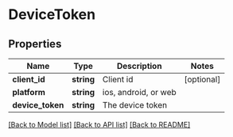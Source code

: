 # DeviceToken

## Properties
Name | Type | Description | Notes
------------ | ------------- | ------------- | -------------
**client_id** | **string** | Client id | [optional] 
**platform** | **string** | ios, android, or web | 
**device_token** | **string** | The device token | 

[[Back to Model list]](../../README.md#documentation-for-models) [[Back to API list]](../../README.md#documentation-for-api-endpoints) [[Back to README]](../../README.md)
